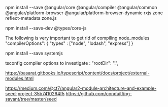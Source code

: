 npm install --save 
@angular/core 
@angular/compiler
@angular/common 
@angular/platform-browser
@angular/platform-browser-dynamic 
rxjs 
zone
reflect-metadata 
zone.js

npm install --save-dev @types/core-js

The following is very important to get rid of compiling node_modules
"compilerOptions": {
       "types" : ["node", "lodash", "express"]
   }


npm install --save systemjs

tsconfig compiler options to investigate : 
"rootDir": ".",   

https://basarat.gitbooks.io/typescript/content/docs/project/external-modules.html


https://medium.com/@ct7/angular2-module-architecture-and-example-seed-project-35b7410264f5
https://github.com/conduitl/ng-savant/tree/master/seed

